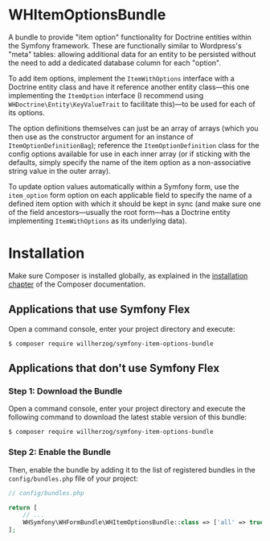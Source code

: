 # WHItemOptionsBundle
 A bundle to provide "item option" functionality for Doctrine entities within the Symfony framework.
 These are functionally similar to Wordpress's "meta" tables: allowing additional data for an entity to be persisted without the need to add a dedicated database column for each "option".

 To add item options, implement the `ItemWithOptions` interface with a Doctrine entity class and have it reference another entity class—this one implementing the `ItemOption` interface (I recommend using `WHDoctrine\Entity\KeyValueTrait` to facilitate this)—to be used for each of its options.

 The option definitions themselves can just be an array of arrays (which you then use as the constructor argument for an instance of `ItemOptionDefinitionBag`); reference the `ItemOptionDefinition` class for the config options available for use in each inner array (or if sticking with the defaults, simply specify the name of the item option as a non-associative string value in the outer array).

 To update option values automatically within a Symfony form, use the `item_option` form option on each applicable field to specify the name of a defined item option with which it should be kept in sync (and make sure one of the field ancestors—usually the root form—has a Doctrine entity implementing `ItemWithOptions` as its underlying data).


Installation
============

Make sure Composer is installed globally, as explained in the
[installation chapter](https://getcomposer.org/doc/00-intro.md)
of the Composer documentation.

Applications that use Symfony Flex
----------------------------------

Open a command console, enter your project directory and execute:

```console
$ composer require willherzog/symfony-item-options-bundle
```

Applications that don't use Symfony Flex
----------------------------------------

### Step 1: Download the Bundle

Open a command console, enter your project directory and execute the
following command to download the latest stable version of this bundle:

```console
$ composer require willherzog/symfony-item-options-bundle
```

### Step 2: Enable the Bundle

Then, enable the bundle by adding it to the list of registered bundles
in the `config/bundles.php` file of your project:

```php
// config/bundles.php

return [
    // ...
    WHSymfony\WHFormBundle\WHItemOptionsBundle::class => ['all' => true],
];
```
